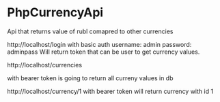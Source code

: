 # PhpCurrencyApi
Api that returns value of rubl comapred to other currencies

http://localhost/login
with basic auth
username: admin
password: adminpass
Will return token that can be user to get currency values.

http://localhost/currencies

with bearer token is going to return all curreny values in db

http://localhost/currency/1
with bearer token will return currency with id 1

